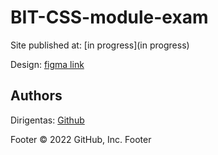 # BIT-CSS-module-exam

Site published at: [in progress](in progress)

Design: [figma link](https://www.figma.com/file/CQNEFtwTyfXTpoXKRMCyBh/starkis?node-id=16-3&t=qzzoFeSko691gCQD-0)

## Authors

Dirigentas: [Github](https://github.com/Dirigentas)

Footer © 2022 GitHub, Inc. Footer
